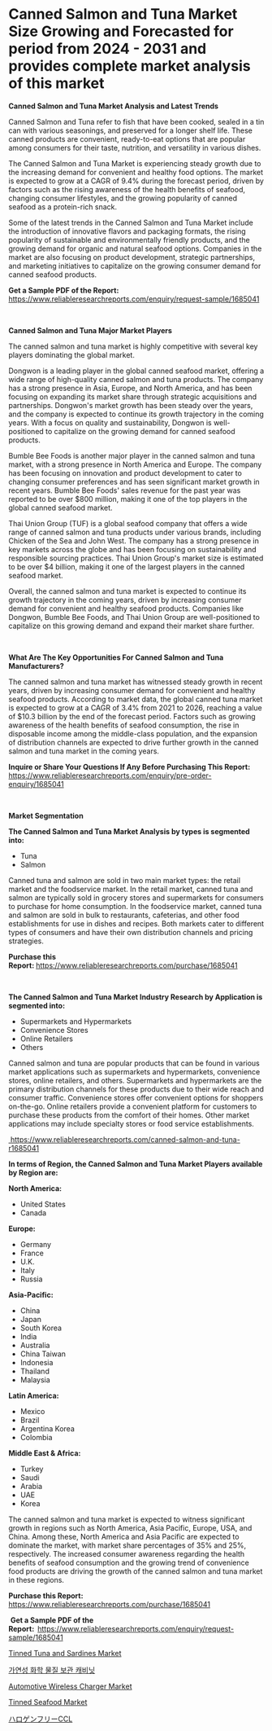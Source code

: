 <p><h1>Canned Salmon and Tuna Market Size Growing and Forecasted for period from 2024 - 2031 and provides complete market analysis of this market</h1></p><p><strong>Canned Salmon and Tuna Market Analysis and Latest Trends</strong></p>
<p><p>Canned Salmon and Tuna refer to fish that have been cooked, sealed in a tin can with various seasonings, and preserved for a longer shelf life. These canned products are convenient, ready-to-eat options that are popular among consumers for their taste, nutrition, and versatility in various dishes.</p><p>The Canned Salmon and Tuna Market is experiencing steady growth due to the increasing demand for convenient and healthy food options. The market is expected to grow at a CAGR of 9.4% during the forecast period, driven by factors such as the rising awareness of the health benefits of seafood, changing consumer lifestyles, and the growing popularity of canned seafood as a protein-rich snack.</p><p>Some of the latest trends in the Canned Salmon and Tuna Market include the introduction of innovative flavors and packaging formats, the rising popularity of sustainable and environmentally friendly products, and the growing demand for organic and natural seafood options. Companies in the market are also focusing on product development, strategic partnerships, and marketing initiatives to capitalize on the growing consumer demand for canned seafood products.</p></p>
<p><strong>Get a Sample PDF of the Report:&nbsp;</strong> <a href="https://www.reliableresearchreports.com/enquiry/request-sample/1685041">https://www.reliableresearchreports.com/enquiry/request-sample/1685041</a></p>
<p>&nbsp;</p>
<p><strong>Canned Salmon and Tuna Major Market Players</strong></p>
<p><p>The canned salmon and tuna market is highly competitive with several key players dominating the global market. </p><p>Dongwon is a leading player in the global canned seafood market, offering a wide range of high-quality canned salmon and tuna products. The company has a strong presence in Asia, Europe, and North America, and has been focusing on expanding its market share through strategic acquisitions and partnerships. Dongwon's market growth has been steady over the years, and the company is expected to continue its growth trajectory in the coming years. With a focus on quality and sustainability, Dongwon is well-positioned to capitalize on the growing demand for canned seafood products.</p><p>Bumble Bee Foods is another major player in the canned salmon and tuna market, with a strong presence in North America and Europe. The company has been focusing on innovation and product development to cater to changing consumer preferences and has seen significant market growth in recent years. Bumble Bee Foods' sales revenue for the past year was reported to be over $800 million, making it one of the top players in the global canned seafood market.</p><p>Thai Union Group (TUF) is a global seafood company that offers a wide range of canned salmon and tuna products under various brands, including Chicken of the Sea and John West. The company has a strong presence in key markets across the globe and has been focusing on sustainability and responsible sourcing practices. Thai Union Group's market size is estimated to be over $4 billion, making it one of the largest players in the canned seafood market.</p><p>Overall, the canned salmon and tuna market is expected to continue its growth trajectory in the coming years, driven by increasing consumer demand for convenient and healthy seafood products. Companies like Dongwon, Bumble Bee Foods, and Thai Union Group are well-positioned to capitalize on this growing demand and expand their market share further.</p></p>
<p>&nbsp;</p>
<p><strong>What Are The Key Opportunities For Canned Salmon and Tuna Manufacturers?</strong></p>
<p><p>The canned salmon and tuna market has witnessed steady growth in recent years, driven by increasing consumer demand for convenient and healthy seafood products. According to market data, the global canned tuna market is expected to grow at a CAGR of 3.4% from 2021 to 2026, reaching a value of $10.3 billion by the end of the forecast period. Factors such as growing awareness of the health benefits of seafood consumption, the rise in disposable income among the middle-class population, and the expansion of distribution channels are expected to drive further growth in the canned salmon and tuna market in the coming years.</p></p>
<p><strong>Inquire or Share Your Questions If Any Before Purchasing This Report:</strong> <a href="https://www.reliableresearchreports.com/enquiry/pre-order-enquiry/1685041">https://www.reliableresearchreports.com/enquiry/pre-order-enquiry/1685041</a></p>
<p>&nbsp;</p>
<p><strong>Market Segmentation</strong></p>
<p><strong>The Canned Salmon and Tuna Market Analysis by types is segmented into:</strong></p>
<p><ul><li>Tuna</li><li>Salmon</li></ul></p>
<p><p>Canned tuna and salmon are sold in two main market types: the retail market and the foodservice market. In the retail market, canned tuna and salmon are typically sold in grocery stores and supermarkets for consumers to purchase for home consumption. In the foodservice market, canned tuna and salmon are sold in bulk to restaurants, cafeterias, and other food establishments for use in dishes and recipes. Both markets cater to different types of consumers and have their own distribution channels and pricing strategies.</p></p>
<p><strong>Purchase this Report:&nbsp;</strong><a href="https://www.reliableresearchreports.com/purchase/1685041">https://www.reliableresearchreports.com/purchase/1685041</a></p>
<p>&nbsp;</p>
<p><strong>The Canned Salmon and Tuna Market Industry Research by Application is segmented into:</strong></p>
<p><ul><li>Supermarkets and Hypermarkets</li><li>Convenience Stores</li><li>Online Retailers</li><li>Others</li></ul></p>
<p><p>Canned salmon and tuna are popular products that can be found in various market applications such as supermarkets and hypermarkets, convenience stores, online retailers, and others. Supermarkets and hypermarkets are the primary distribution channels for these products due to their wide reach and consumer traffic. Convenience stores offer convenient options for shoppers on-the-go. Online retailers provide a convenient platform for customers to purchase these products from the comfort of their homes. Other market applications may include specialty stores or food service establishments.</p></p>
<p><a href="https://www.reliableresearchreports.com/canned-salmon-and-tuna-r1685041">&nbsp;https://www.reliableresearchreports.com/canned-salmon-and-tuna-r1685041</a></p>
<p><strong>In terms of Region, the Canned Salmon and Tuna Market Players available by Region are:</strong></p>
<p>
    <p> <strong> North America: </strong>
        <ul>
            <li>United States</li>
            <li>Canada</li>
        </ul>
        </p> 
    <p> <strong> Europe: </strong>
        <ul>
            <li>Germany</li>
            <li>France</li>
            <li>U.K.</li>
            <li>Italy</li>
            <li>Russia</li>
        </ul>
        </p> 
    <p> <strong> Asia-Pacific: </strong>
        <ul>
            <li>China</li>
            <li>Japan</li>
            <li>South Korea</li>
            <li>India</li>
            <li>Australia</li>
            <li>China Taiwan</li>
            <li>Indonesia</li>
            <li>Thailand</li>
            <li>Malaysia</li>
        </ul>
        </p> 
    <p> <strong> Latin America: </strong>
        <ul>
            <li>Mexico</li>
            <li>Brazil</li>
            <li>Argentina Korea</li>
            <li>Colombia</li>
        </ul>
        </p> 
    <p> <strong> Middle East & Africa: </strong>
        <ul>
            <li>Turkey</li>
            <li>Saudi</li>
            <li>Arabia</li>
            <li>UAE</li>
            <li>Korea</li>
        </ul>
    </p>
    </p>
<p><p>The canned salmon and tuna market is expected to witness significant growth in regions such as North America, Asia Pacific, Europe, USA, and China. Among these, North America and Asia Pacific are expected to dominate the market, with market share percentages of 35% and 25%, respectively. The increased consumer awareness regarding the health benefits of seafood consumption and the growing trend of convenience food products are driving the growth of the canned salmon and tuna market in these regions.</p></p>
<p><strong>Purchase this Report: </strong><a href="https://www.reliableresearchreports.com/purchase/1685041">https://www.reliableresearchreports.com/purchase/1685041</a></p>
<p>&nbsp;<strong>Get a Sample PDF of the Report:&nbsp;&nbsp;</strong><a href="https://www.reliableresearchreports.com/enquiry/request-sample/1685041">https://www.reliableresearchreports.com/enquiry/request-sample/1685041</a></p>
<p><strong></strong></p>
<p><p><a href="https://github.com/LaceyZemlak1/Market-Research-Report-List-1/blob/main/tinned-tuna-and-sardines-market.md">Tinned Tuna and Sardines Market</a></p><p><a href="https://github.com/vs019sa3m8x/Market-Research-Report-List-2/blob/main/8277342105817.md">가연성 화학 물질 보관 캐비닛</a></p><p><a href="https://issuu.com/reportprime-2/docs/automotive-wireless-charger-market-size-2030.pptx">Automotive Wireless Charger Market</a></p><p><a href="https://github.com/MyrtisWest1/Market-Research-Report-List-1/blob/main/tinned-seafood-market.md">Tinned Seafood Market</a></p><p><a href="https://github.com/hilmi-2a/Market-Research-Report-List-2/blob/main/2617871110992.md">ハロゲンフリーCCL</a></p></p>